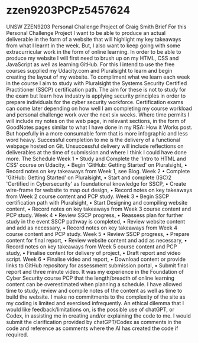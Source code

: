 # zzen9203PCPz5457624
UNSW ZZEN9203 Personal Challenge Project of Craig Smith
Brief
For this Personal Challenge Project I want to be able to produce an actual deliverable in the form of a website that will highlight my key takeaways from what I learnt in the week. But, I also want to keep going with some extracurricular work in the form of online learning.
In order to be able to produce my website I will first need to brush up on my HTML, CSS and JavaScript as well as learning GitHub. For this I intend to use the free courses supplied my Udacity.com and Pluralsight to learn and begin creating the layout of my website.
To compliment what we learn each week in the course I aim to study with Pluralsight the Systems Security Certified Practitioner (SSCP) certification path. The aim for these is not to study for the exam but learn how industry is applying security principles in order to prepare individuals for the cyber security workforce. Certification exams can come later depending on how well I am completing my course workload and personal challenge work over the next six weeks.
Where time permits I will include my notes on the web page, in relevant sections, in the form of GoodNotes pages similar to what I have done in my RSA: How it Works post. But hopefully in a more consumable form that is more infographic and less word heavy.
Successful completion to me is the delivery of a functional webpage hosted on Git. Unsuccessful delivery will include reflections on deliverables at the time of submission and where I think I could have done more.
The Schedule
Week 1
•	Study and Complete the 'Intro to HTML and CSS' course on Udacity,
•	Begin 'GitHub: Getting Started' on Pluralsight,
•	Record notes on key takeaways from Week 1, see Blog.
Week 2
•	Complete 'GitHub: Getting Started' on Pluralsight,
•	Start and complete (ISC)2 'Certified in Cybersecurity' as foundational knowledge for SSCP,
•	Create wire-frame for website to map out design,
•	Record notes on key takeaways from Week 2 course content and PCP study.
Week 3
•	Begin SSCP certification path with Pluralsight,
•	Start Designing and compiling website content,
•	Record notes on key takeaways from Week 3 course content and PCP study.
Week 4
•	Review SSCP progress,
•	Reassess plan for further study in the event SSCP pathway is completed,
•	Review website content and add as necessary,
•	Record notes on key takeaways from Week 4 course content and PCP study.
Week 5
•	Review SSCP progress,
•	Prepare content for final report,
•	Review website content and add as necessary,
•	Record notes on key takeaways from Week 5 course content and PCP study,
•	Finalise content for delivery of project,
•	Draft report and video script.
Week 6
•	Finalise video and report,
•	Download content or provide links to GitHub repository for assessment submission portal,
•	Submit final report and three minute video.
It was my experience in the Foundation of Cyber Security course PCP that the length/breadth of online learning content can be overestimated when planning a schedule. I have allowed time to study, review and compile notes of the content as well as time to build the website.
I make no commitments to the complexity of the site as my coding is limited and exercised infrequently.
An ethical dilemma that I would like feedback/limitations on, is the possible use of chatGPT, or Codex, in assisting me in creating and/or explaining the code to me. I would submit the clarification provided by chatGPT/Codex as comments in the code and reference as comments where the AI has created the code if required.

